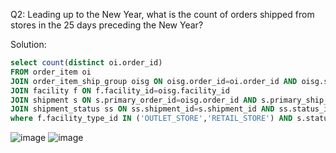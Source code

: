 Q2: Leading up to the New Year, what is the count of orders shipped from stores in the 25 days preceding the New Year?

Solution:
```sql
select count(distinct oi.order_id)
FROM order_item oi 
JOIN order_item_ship_group oisg ON oisg.order_id=oi.order_id AND oisg.ship_group_seq_id=oi.ship_group_seq_id 
JOIN facility f ON f.facility_id=oisg.facility_id 
JOIN shipment s ON s.primary_order_id=oisg.order_id AND s.primary_ship_group_seq_id=oisg.ship_group_seq_id
JOIN shipment_status ss ON ss.shipment_id=s.shipment_id AND ss.status_id=s.status_id
where f.facility_type_id IN ('OUTLET_STORE','RETAIL_STORE') AND s.status_id='SHIPMENT_SHIPPED' AND ss.status_date>='2023-12-07 00:00:00.000' AND ss.status_date<'2024-01-01';

```
![image](https://github.com/dextro19/Training_Assignment/assets/157474091/6d3f948a-25f0-4129-8490-df1829a77d3a)
![image](https://github.com/dextro19/Training_Assignment/assets/157474091/a4b874fc-accc-4b26-a318-1104f1c97381)

